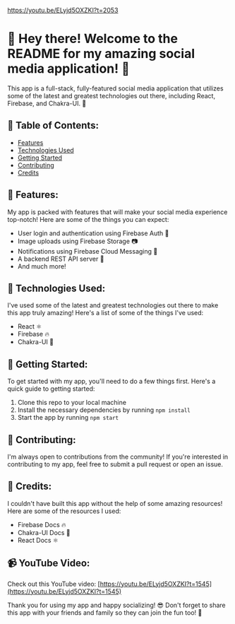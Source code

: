 
https://youtu.be/ELyjd5OXZKI?t=2053

# 👋 Hey there! Welcome to the README for my amazing social media application! 🎉

This app is a full-stack, fully-featured social media application that utilizes some of the latest and greatest technologies out there, including React, Firebase, and Chakra-UI. 🚀

## 📝 Table of Contents:

- [Features](#-features)
- [Technologies Used](#-technologies-used)
- [Getting Started](#-getting-started)
- [Contributing](#-contributing)
- [Credits](#-credits)

## 🌟 Features:
My app is packed with features that will make your social media experience top-notch! Here are some of the things you can expect:

- User login and authentication using Firebase Auth 🔑
- Image uploads using Firebase Storage 📷
- Notifications using Firebase Cloud Messaging 📲
- A backend REST API server  🚀
- And much more!

## 🚀 Technologies Used:
I've used some of the latest and greatest technologies out there to make this app truly amazing! Here's a list of some of the things I've used:

- React ⚛️
- Firebase 🔥
- Chakra-UI 🎨

## 🔧 Getting Started:
To get started with my app, you'll need to do a few things first. Here's a quick guide to getting started:

1. Clone this repo to your local machine
2. Install the necessary dependencies by running `npm install`
3. Start the app by running `npm start`

## 🎉 Contributing:
I'm always open to contributions from the community! If you're interested in contributing to my app, feel free to submit a pull request or open an issue.

## 🙏 Credits:
I couldn't have built this app without the help of some amazing resources! Here are some of the resources I used:

- Firebase Docs 🔥
- Chakra-UI Docs 🎨
- React Docs ⚛️

## 📹 YouTube Video:
Check out this YouTube video: [https://youtu.be/ELyjd5OXZKI?t=1545](https://youtu.be/ELyjd5OXZKI?t=1545)

Thank you for using my app and happy socializing! 😎 Don't forget to share this app with your friends and family so they can join the fun too! 🤗